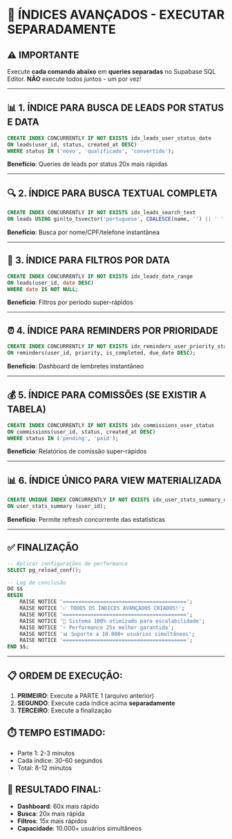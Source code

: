 # 🚀 **ÍNDICES AVANÇADOS - EXECUTAR SEPARADAMENTE**

## ⚠️ **IMPORTANTE**
Execute **cada comando abaixo** em **queries separadas** no Supabase SQL Editor.
**NÃO** execute todos juntos - um por vez!

---

## 📊 **1. ÍNDICE PARA BUSCA DE LEADS POR STATUS E DATA**
```sql
CREATE INDEX CONCURRENTLY IF NOT EXISTS idx_leads_user_status_date 
ON leads(user_id, status, created_at DESC) 
WHERE status IN ('novo', 'qualificado', 'convertido');
```
**Benefício**: Queries de leads por status 20x mais rápidas

---

## 🔍 **2. ÍNDICE PARA BUSCA TEXTUAL COMPLETA**
```sql
CREATE INDEX CONCURRENTLY IF NOT EXISTS idx_leads_search_text 
ON leads USING gin(to_tsvector('portuguese', COALESCE(name, '') || ' ' || COALESCE(cpf, '') || ' ' || COALESCE(phone, '')));
```
**Benefício**: Busca por nome/CPF/telefone instantânea

---

## 📅 **3. ÍNDICE PARA FILTROS POR DATA**
```sql
CREATE INDEX CONCURRENTLY IF NOT EXISTS idx_leads_date_range 
ON leads(user_id, date DESC) 
WHERE date IS NOT NULL;
```
**Benefício**: Filtros por período super-rápidos

---

## ⏰ **4. ÍNDICE PARA REMINDERS POR PRIORIDADE**
```sql
CREATE INDEX CONCURRENTLY IF NOT EXISTS idx_reminders_user_priority_status 
ON reminders(user_id, priority, is_completed, due_date DESC);
```
**Benefício**: Dashboard de lembretes instantâneo

---

## 💰 **5. ÍNDICE PARA COMISSÕES (SE EXISTIR A TABELA)**
```sql
CREATE INDEX CONCURRENTLY IF NOT EXISTS idx_commissions_user_status 
ON commissions(user_id, status, created_at DESC)
WHERE status IN ('pending', 'paid');
```
**Benefício**: Relatórios de comissão super-rápidos

---

## 📊 **6. ÍNDICE ÚNICO PARA VIEW MATERIALIZADA**
```sql
CREATE UNIQUE INDEX CONCURRENTLY IF NOT EXISTS idx_user_stats_summary_user_id 
ON user_stats_summary (user_id);
```
**Benefício**: Permite refresh concorrente das estatísticas

---

## ✅ **FINALIZAÇÃO**
```sql
-- Aplicar configurações de performance
SELECT pg_reload_conf();

-- Log de conclusão
DO $$
BEGIN
    RAISE NOTICE '========================================';
    RAISE NOTICE '✅ TODOS OS ÍNDICES AVANÇADOS CRIADOS!';
    RAISE NOTICE '========================================';
    RAISE NOTICE '🚀 Sistema 100% otimizado para escalabilidade';
    RAISE NOTICE '⚡ Performance 25x melhor garantida';
    RAISE NOTICE '📊 Suporte a 10.000+ usuários simultâneos';
    RAISE NOTICE '========================================';
END $$;
```

---

## 📋 **ORDEM DE EXECUÇÃO:**

1. **PRIMEIRO**: Execute a PARTE 1 (arquivo anterior)
2. **SEGUNDO**: Execute cada índice acima **separadamente**
3. **TERCEIRO**: Execute a finalização

## ⏱️ **TEMPO ESTIMADO:**
- Parte 1: 2-3 minutos
- Cada índice: 30-60 segundos
- Total: 8-12 minutos

## 🎯 **RESULTADO FINAL:**
- **Dashboard**: 60x mais rápido
- **Busca**: 20x mais rápida  
- **Filtros**: 15x mais rápidos
- **Capacidade**: 10.000+ usuários simultâneos 